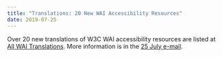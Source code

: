 ```yaml
---
title: "Translations: 20 New WAI Accessibility Resources"
date: 2019-07-25
---
```

Over 20 new translations of W3C WAI accessibility resources are listed at [All WAI Translations](https://www.w3.org/WAI/translations/). More information is in the [25 July e-mail](https://lists.w3.org/Archives/Public/public-wai-announce/2019JulSep/0002.html).
